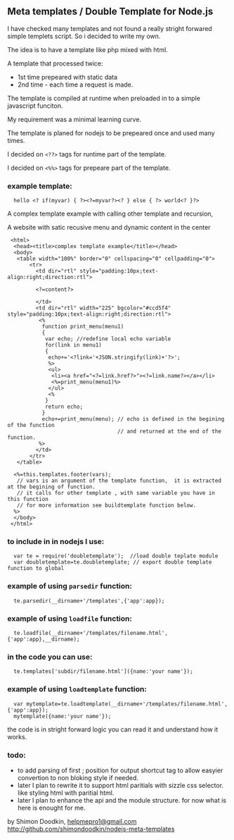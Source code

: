 ## Meta templates / Double Template for Node.js
 
 I have checked many templates and not found a really stright forwared simple templets script.
 So i decided to write my own.
 
The idea is to have a template like php mixed with html.

A template that processed twice: 

* 1st time prepeared with static data 
* 2nd time - each time a request is made.

 The template is compiled at runtime when preloaded in to a simple javascript funciton. 

 My requirement was a minimal learning curve.

 The template is planed for nodejs to be prepeared once and used many times.

 I decided on `<??>` tags for runtime part of the template.

 I decided on `<%%>` tags for prepeare part of the template.

### example template:
      hello <? if(myvar) { ?><?=myvar?><? } else { ?> world<? }?>

 A complex template example with calling other template and recursion,

 A website with satic recusive menu and dynamic content in the center

     <html>
      <head><title>complex template example</title></head>
      <body>
       <table width="100%" border="0" cellspacing="0" cellpadding="0">
           <tr>
             <td dir="rtl" style="padding:10px;text-align:right;direction:rtl">
             
             <?=content?>
             
             </td>
             <td dir="rtl" width="225" bgcolor="#ccd5f4" style="padding:10px;text-align:right;direction:rtl">
              <%
               function print_menu(menu1)
               {
                var echo; //redefine local echo variable
                for(link in menu1)
                {
                 echo+='<?link='+JSON.stringify(link)+'?>';
                 %>
                 <ul>
                  <li><a href="<?=link.href?>"><?=link.name?></a></li>
                  <%=print_menu(menu1)%>
                 </ul>
                 <%
                }
                return echo;
               }
               echo+=print_menu(menu); // echo is defined in the begining of the function 
                                       // and returned at the end of the function. 
              %>
             </td>
           </tr>
       </table>

      <%=this.templates.footer(vars); 
       // vars is an argument of the template function,  it is extracted at the begining of function.
       // it calls for other template , with same variable you have in this function
       // for more information see buildtemplate function below.
      %>
      </body>
     </html>



### to include in in nodejs I use:
      var te = require('doubletemplate');  //load double teplate module
      var doubletemplate=te.doubletemplate; // export double template function to global

### example of using `parsedir` function:
      te.parsedir(__dirname+'/templates',{'app':app});

### example of using `loadfile` function:
      te.loadfile(__dirname+'/templates/filename.html',{'app':app},__dirname);

### in the code you can use:
      te.templates['subdir/filename.html']({name:'your name'});

### example of using `loadtemplate` function:
      var mytemplate=te.loadtemplate(__dirname+'/templates/filename.html',{'app':app});
      mytemplate({name:'your name'});

the code is in stright forward logic you can read it and understand how it works.

### todo:
* to add parsing of first ; position for output shortcut tag to allow easyier convertion to non bloking style if needed.  
* later I plan to rewrite it to support html paritials with sizzle css selector. like styling html with paritial html.
* later I plan to enhance the api and the module structure.
for now what is here is enought for me.

by Shimon Doodkin, helpmepro1@gmail.com http://github.com/shimondoodkin/nodejs-meta-templates
